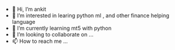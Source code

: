 - 👋 Hi, I’m ankit
- 👀 I’m interested in learing python ml , and other finance helping language
- 🌱 I’m currently learning mt5 with python
- 💞️ I’m looking to collaborate on ...
- 📫 How to reach me ...

<!---
ankit-programming/ankit-programming is a ✨ special ✨ repository because its `README.md` (this file) appears on your GitHub profile.
You can click the Preview link to take a look at your changes.
--->
